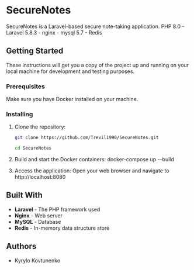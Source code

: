 # SecureNotes

SecureNotes is a Laravel-based secure note-taking application. PHP 8.0 - Laravel 5.8.3 - nginx - mysql 5.7 - Redis

## Getting Started

These instructions will get you a copy of the project up and running on your local machine for development and testing purposes.

### Prerequisites

Make sure you have Docker installed on your machine.

### Installing

1. Clone the repository:
   ```bash
   git clone https://github.com/Trevil1990/SecureNotes.git
   
   cd SecureNotes

2. Build and start the Docker containers:
   docker-compose up --build

3. Access the application:
Open your web browser and navigate to http://localhost:8080

## Built With
- **Laravel** - The PHP framework used
- **Nginx** - Web server
- **MySQL** - Database
- **Redis** - In-memory data structure store

## Authors
- Kyrylo Kovtunenko
